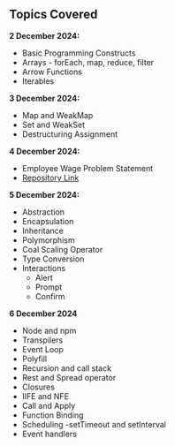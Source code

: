 ## Topics Covered

**2 December 2024:**
- Basic Programming Constructs
- Arrays - forEach, map, reduce, filter
- Arrow Functions
- Iterables

**3 December 2024:**
- Map and WeakMap
- Set and WeakSet
- Destructuring Assignment

**4 December 2024:**
- Employee Wage Problem Statement
- [Repository Link](https://github.com/Rakshit6722/Rakshit_EmployeeWage.git)

**5 December 2024:**
- Abstraction
- Encapsulation
- Inheritance
- Polymorphism
- Coal Scaling Operator
- Type Conversion
- Interactions
   - Alert
   - Prompt
   - Confirm

**6 December 2024**
- Node and npm
- Transpilers
- Event Loop
- Polyfill
- Recursion and call stack
- Rest and Spread operator
- Closures
- IIFE and NFE
- Call and Apply
- Function Binding
- Scheduling -setTimeout and setInterval
- Event handlers
